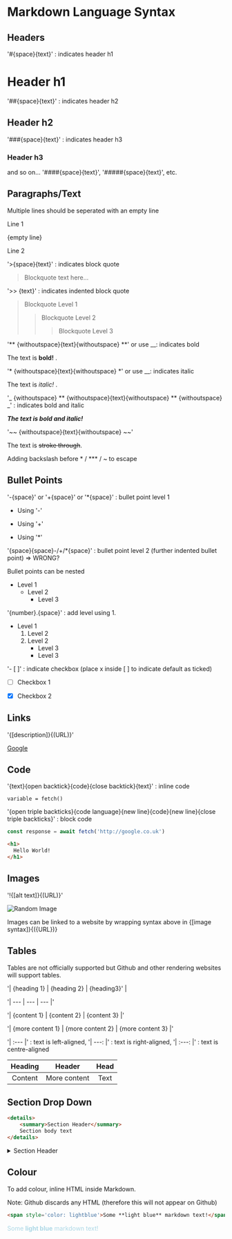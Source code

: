 # Markdown Language Syntax

## Headers

'#{space}{text}' : indicates header h1

# Header h1

'##{space}{text}' : indicates header h2

## Header h2

'###{space}{text}' : indicates header h3

### Header h3

and so on... '####{space}{text}', '#####{space}{text}', etc.

## Paragraphs/Text

Multiple lines should be seperated with an empty line

Line 1

{empty line}

Line 2

'>{space}{text}' : indicates block quote 

> Blockquote text here...

'>> {text}' : indicates indented block quote

> Blockquote Level 1
>
> > Blockquote Level 2
> >
> > > Blockquote Level 3

'** {withoutspace}{text}{withoutspace} **' or use __: indicates bold

The text is **bold!** .

'* {withoutspace}{text}{withoutspace} *' or use __: indicates italic

The text is *italic!* .

'_ {withoutspace} ** {withoutspace}{text}{withoutspace} ** {withoutspace} _' : indicates bold and italic

_**The text is bold and italic!**_

'~~ {withoutspace}{text}{withoutspace} ~~'

The text is ~~stroke through~~.

Adding backslash before * / *** / ~ to escape

## Bullet Points

'-{space}' or '+{space}' or '*{space}' : bullet point level 1

- Using '-'

+ Using '+'

* Using '*'

'{space}{space}-/+/*{space}' : bullet point level 2 (further indented bullet point) => WRONG?

Bullet points can be nested

- Level 1
    - Level 2
        - Level 3

'{number}.{space}' : add level using 1.

- Level 1
    1. Level 2
    2. Level 2
        - Level 3
        - Level 3

'- [ ]' : indicate checkbox (place x inside [ ] to indicate default as ticked)

- [ ] Checkbox 1

- [x] Checkbox 2

## Links

'{[description]}{(URL)}'

[Google](https://google.co.uk)

## Code

'{text}{open backtick}{code}{close backtick}{text}' : inline code

`variable = fetch()`

'{open triple backticks}{code language}{new line}{code}{new line}{close triple backticks}' : block code 

``` javascript
const response = await fetch('http://google.co.uk')
```

```html
<h1>
  Hello World!
</h1>
```

## Images

'!{[alt text]}{(URL)}'

![Random Image](http://picsum.photos/200/200)

Images can be linked to a website by wrapping syntax above in {[image syntax]}{({URL})}

## Tables

Tables are not officially supported but Github and other rendering websites will support tables.

'| {heading 1} | {heading 2} | {heading3}' |

'| --- | --- | --- |'

'| {content 1} | {content 2} | {content 3} |'

'| {more content 1} | {more content 2} | {more content 3} |'

'| :--- |' : text is left-aligned, '| ---: |' : text is right-aligned, '| :---: |' : text is centre-aligned

| Heading |    Header    | Head |
| :-----: | :----------: | :--: |
| Content | More content | Text |

## Section Drop Down

```markdown
<details>
	<summary>Section Header</summary>
	Section body text
</details>
```

<details>
    <summary>Section Header</summary>
    Section body text
</details>

## Colour

To add colour, inline HTML inside Markdown.

Note: Github discards any HTML (therefore this will not appear on Github)

```markdown
<span style='color: lightblue'>Some **light blue** markdown text!</span>
```

<span style='color: lightblue'>Some **light blue** markdown text!</span>

